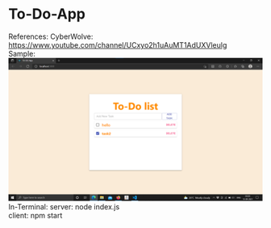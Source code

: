 # To-Do-App
References: CyberWolve: https://www.youtube.com/channel/UCxyo2h1uAuMT1AdUXVleulg </br>
Sample: ![alt text](https://github.com/SS-Ace/To-Do-App/blob/main/Screenshot%202021-09-13%20040650.png)
In-Terminal: server: node index.js </br>
             client: npm start

